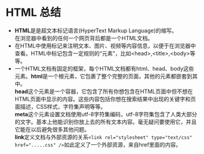 # HTML 总结  

* **HTML**是是超文本标记语言(HyperText Markup Language)的缩写。  
在浏览器中看到的任何一个网页背后都是一个HTML文档。  
* 在HTML中使用标记来注明文本、图片、视频等内容信息，以便于在浏览器中查看。HTML中标记包含一定规则的“元素”，比如\<head>,\<title>,\<body>等等。  
* 一个HTML文档有固定的框架，每个HTML文档都有html、head、body这些元素。**html**是一个根元素，它包裹了整个完整的页面，其他的元素都嵌套到其中。  
**head**这个元素是一个容器，它包含了所有你想包含在HTML页面中但不想在HTML页面中显示的内容。这些内容包括你想在搜索结果中出现的关键字和页面描述，CSS样式，字符集声明等等。  
**meta**这个元素设置文档使用utf-8字符集编码，utf-8字符集包含了人类大部分的文字。基本上他能识别你放上去的所有文本内容。毫无疑问要使用它，并且它能在以后避免很多其他问题。  
**link**定义文档与外部资源的关系`<link rel="stylesheet" type="text/css" href=".....css" />`如此定义了一个外部资源，来自href里面的内容。